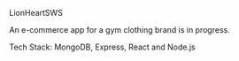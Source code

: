 LionHeartSWS

An e-commerce app for a gym clothing brand is in progress. 

Tech Stack: MongoDB, Express, React and Node.js
